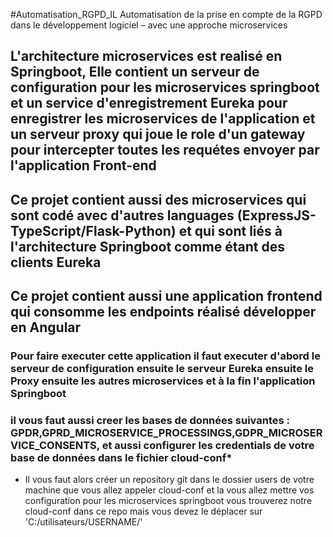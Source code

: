 #Automatisation_RGPD_IL
Automatisation de la prise en compte de la RGPD dans le développement logiciel – avec une approche microservices

## L'architecture microservices est realisé en Springboot, Elle contient un serveur de configuration pour les microservices springboot et un service d'enregistrement Eureka pour enregistrer les microservices de l'application et un serveur proxy qui joue le role d'un gateway pour intercepter toutes les requétes envoyer par l'application Front-end

## Ce projet contient aussi des microservices qui sont codé avec d'autres languages (ExpressJS-TypeScript/Flask-Python) et qui sont liés à l'architecture Springboot comme étant des clients Eureka

## Ce projet contient aussi une application frontend qui consomme les endpoints réalisé développer en Angular

### Pour faire executer cette application il faut executer d'abord le serveur de configuration ensuite le serveur Eureka ensuite le Proxy ensuite les autres microservices et à la fin l'application Springboot

### il vous faut aussi creer les bases de données suivantes : GPDR,GPRD_MICROSERVICE_PROCESSINGS,GDPR_MICROSERVICE_CONSENTS, et aussi configurer les credentials de votre base de données dans le fichier cloud-conf\*

- Il vous faut alors créer un repository git dans le dossier users de votre machine que vous allez appeler cloud-conf et la vous allez mettre vos configuration pour les microservices springboot vous trouverez notre cloud-conf dans ce repo mais vous devez le déplacer sur 'C:/utilisateurs/USERNAME/'
